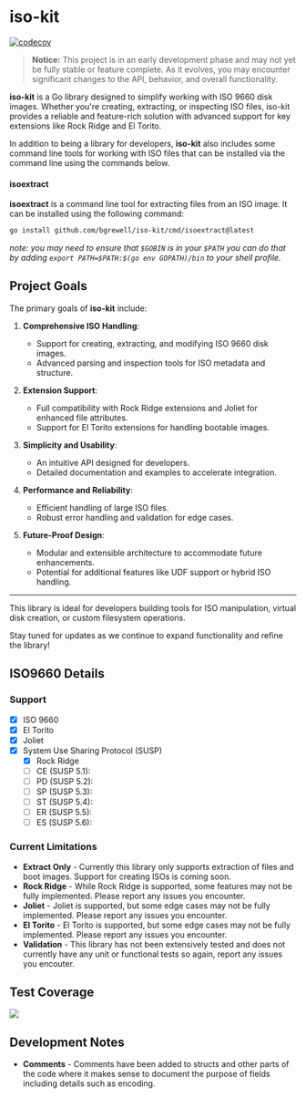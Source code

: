 # iso-kit

[![codecov](https://codecov.io/gh/bgrewell/iso-kit/graph/badge.svg?token=D15C46IECF)](https://codecov.io/gh/bgrewell/iso-kit)

> **Notice:** This project is in an early development phase and may not yet be fully stable or feature complete. As it evolves, you may encounter significant changes to the API, behavior, and overall functionality.

**iso-kit** is a Go library designed to simplify working with ISO 9660 disk images. Whether you're creating, extracting, or inspecting ISO files, iso-kit provides a reliable and feature-rich solution with advanced support for key extensions like Rock Ridge and El Torito.

In addition to being a library for developers, **iso-kit** also includes some command line tools for working with ISO
files that can be installed via the command line using the commands below.

#### isoextract

**isoextract** is a command line tool for extracting files from an ISO image. It can be installed using the following command:

```bash
go install github.com/bgrewell/iso-kit/cmd/isoextract@latest
```

*note: you may need to ensure that `$GOBIN` is in your `$PATH` you can do that by adding `export PATH=$PATH:$(go env GOPATH)/bin`
to your shell profile.*


## Project Goals

The primary goals of **iso-kit** include:

1. **Comprehensive ISO Handling**: 
   - Support for creating, extracting, and modifying ISO 9660 disk images.
   - Advanced parsing and inspection tools for ISO metadata and structure.

2. **Extension Support**:
   - Full compatibility with Rock Ridge extensions and Joliet for enhanced file attributes.
   - Support for El Torito extensions for handling bootable images.

3. **Simplicity and Usability**:
   - An intuitive API designed for developers.
   - Detailed documentation and examples to accelerate integration.

4. **Performance and Reliability**:
   - Efficient handling of large ISO files.
   - Robust error handling and validation for edge cases.

5. **Future-Proof Design**:
   - Modular and extensible architecture to accommodate future enhancements.
   - Potential for additional features like UDF support or hybrid ISO handling.

---

This library is ideal for developers building tools for ISO manipulation, virtual disk creation, or custom filesystem operations.

Stay tuned for updates as we continue to expand functionality and refine the library!

## ISO9660 Details

### Support

 - [x] ISO 9660
 - [x] El Torito
 - [x] Joliet
 - [x] System Use Sharing Protocol (SUSP)
   - [x] Rock Ridge
   - [ ] CE (SUSP 5.1):
   - [ ] PD (SUSP 5.2):
   - [ ] SP (SUSP 5.3):
   - [ ] ST (SUSP 5.4):
   - [ ] ER (SUSP 5.5):
   - [ ] ES (SUSP 5.6):

### Current Limitations

 - **Extract Only** - Currently this library only supports extraction of files and boot images. Support for creating ISOs is coming soon.
 - **Rock Ridge** - While Rock Ridge is supported, some features may not be fully implemented. Please report any issues you encounter.
 - **Joliet** - Joliet is supported, but some edge cases may not be fully implemented. Please report any issues you encounter.
 - **El Torito** - El Torito is supported, but some edge cases may not be fully implemented. Please report any issues you encounter.
 - **Validation** - This library has not been extensively tested and does not currently have any unit or functional tests so again, report any issues you encouter.

## Test Coverage

<img src="https://codecov.io/gh/bgrewell/iso-kit/graphs/sunburst.svg?token=D15C46IECF"/>

## Development Notes

 - **Comments** - Comments have been added to structs and other parts of the code where it makes sense to document the purpose of fields including details such as encoding.